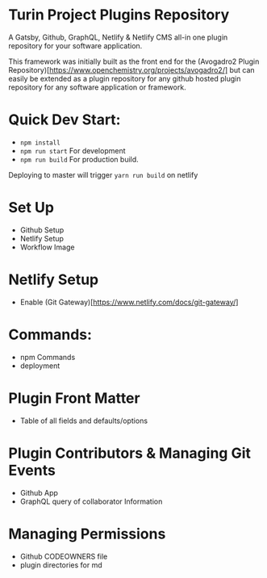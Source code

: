 # Turin Project Plugins Repository

A Gatsby, Github, GraphQL, Netlify & Netlify CMS all-in one plugin repository for your software application.

This framework was initially built as the front end for the (Avogadro2 Plugin Repository)[https://www.openchemistry.org/projects/avogadro2/] but can easily be extended as a plugin repository for any github hosted plugin repository for any software application or framework.

# Quick Dev Start:

* `npm install`
* `npm run start` For development
* `npm run build` For production build.



Deploying to master will trigger `yarn run build` on netlify

# Set Up

* Github Setup
* Netlify Setup
* Workflow Image

# Netlify Setup

* Enable (Git Gateway)[https://www.netlify.com/docs/git-gateway/]

# Commands:

* npm Commands
* deployment

# Plugin Front Matter
* Table of all fields and defaults/options

# Plugin Contributors & Managing Git Events

* Github App
* GraphQL query of collaborator Information

# Managing Permissions

* Github CODEOWNERS file
* plugin directories for md
